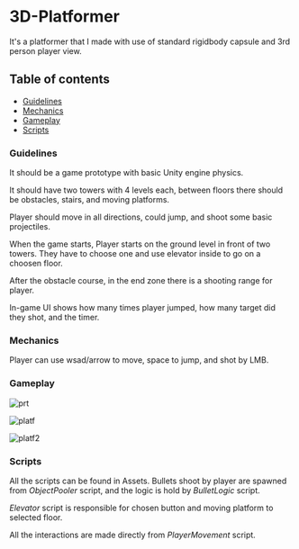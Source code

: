 # 3D-Platformer

It's a platformer that I made with use of standard rigidbody capsule and 3rd person player view.

## Table of contents
  * [Guidelines](https://github.com/Minal06/3D-Platformer/tree/main#guidelines)
  * [Mechanics](https://github.com/Minal06/3D-Platformer/tree/main#mechanics)
  * [Gameplay](https://github.com/Minal06/3D-Platformer/tree/main#gameplay)
  * [Scripts](https://github.com/Minal06/3D-Platformer/tree/main#scripts)

### Guidelines
It should be a game prototype with basic Unity engine physics. 

It should have two towers with 4 levels each, between floors there should be obstacles, stairs, and moving platforms.

Player should move in all directions, could jump, and shoot some basic projectiles. 

When the game starts, Player starts on the ground level in front of two towers. They have to choose one and use elevator inside to go on a choosen floor.

After the obstacle course, in the end zone there is a shooting range for player.

In-game UI shows how many times player jumped, how many target did they shot, and the timer.


### Mechanics
Player can use wsad/arrow to move, space to jump, and shot by LMB.


### Gameplay
![prt](https://user-images.githubusercontent.com/94176489/178335252-6312f878-7904-4108-9057-95fa5346ddee.jpg)

![platf](https://user-images.githubusercontent.com/94176489/178338335-4eab49d1-89e3-4bfc-bcc6-acf3cfa42e97.gif)

![platf2](https://user-images.githubusercontent.com/94176489/178339474-96de6b08-63f6-4242-93b6-b36b2bdca53a.gif)

### Scripts
All the scripts can be found in Assets. 
Bullets shoot by player are spawned from *ObjectPooler* script, and the logic is hold by *BulletLogic* script.

*Elevator* script is responsible for chosen button and moving platform to selected floor.

All the interactions are made directly from *PlayerMovement* script.


